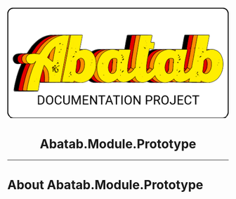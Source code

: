 <!-- This documentation is incomplete. -->

<div align="center">

![](_attachments/logo/abatab-documentation-project-logo.png)
	<h1>
		Abatab.Module.Prototype
	</h1>
</div>

***

# About Abatab.Module.Prototype